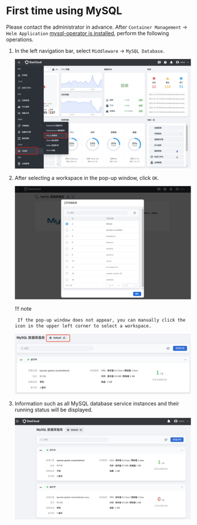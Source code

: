 # First time using MySQL

Please contact the administrator in advance. After `Container Management` -> `Helm Application` [mysql-operator is installed](../quickstart/install.md), perform the following operations.

1. In the left navigation bar, select `Middleware` -> `MySQL Database`.

    ![](../images/sql01.png)

2. After selecting a workspace in the pop-up window, click `OK`.

    ![](../images/sql02.png)

    !!! note
    
        If the pop-up window does not appear, you can manually click the icon in the upper left corner to select a workspace.

    ![](../images/sql03.png)

3. Information such as all MySQL database service instances and their running status will be displayed.

    ![](../images/sql04.png)